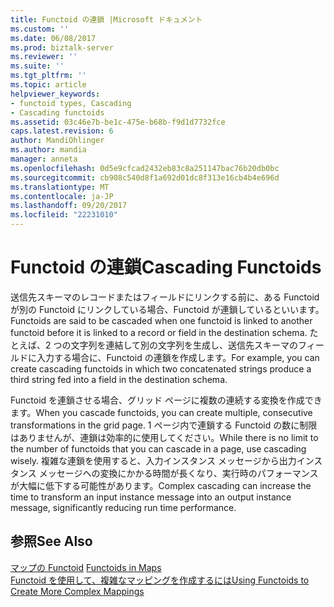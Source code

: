 ```yaml
---
title: Functoid の連鎖 |Microsoft ドキュメント
ms.custom: ''
ms.date: 06/08/2017
ms.prod: biztalk-server
ms.reviewer: ''
ms.suite: ''
ms.tgt_pltfrm: ''
ms.topic: article
helpviewer_keywords:
- functoid types, Cascading
- Cascading functoids
ms.assetid: 03c46e7b-be1c-475e-b68b-f9d1d7732fce
caps.latest.revision: 6
author: MandiOhlinger
ms.author: mandia
manager: anneta
ms.openlocfilehash: 0d5e9cfcad2432eb83c8a251147bac76b20db0bc
ms.sourcegitcommit: cb908c540d8f1a692d01dc8f313e16cb4b4e696d
ms.translationtype: MT
ms.contentlocale: ja-JP
ms.lasthandoff: 09/20/2017
ms.locfileid: "22231010"
---
```

# <a name="cascading-functoids"></a><span data-ttu-id="602b0-102">Functoid の連鎖</span><span class="sxs-lookup"><span data-stu-id="602b0-102">Cascading Functoids</span></span>
<span data-ttu-id="602b0-103">送信先スキーマのレコードまたはフィールドにリンクする前に、ある Functoid が別の Functoid にリンクしている場合、Functoid が連鎖しているといいます。</span><span class="sxs-lookup"><span data-stu-id="602b0-103">Functoids are said to be cascaded when one functoid is linked to another functoid before it is linked to a record or field in the destination schema.</span></span> <span data-ttu-id="602b0-104">たとえば、2 つの文字列を連結して別の文字列を生成し、送信先スキーマのフィールドに入力する場合に、Functoid の連鎖を作成します。</span><span class="sxs-lookup"><span data-stu-id="602b0-104">For example, you can create cascading functoids in which two concatenated strings produce a third string fed into a field in the destination schema.</span></span>  
  
 <span data-ttu-id="602b0-105">Functoid を連鎖させる場合、グリッド ページに複数の連続する変換を作成できます。</span><span class="sxs-lookup"><span data-stu-id="602b0-105">When you cascade functoids, you can create multiple, consecutive transformations in the grid page.</span></span> <span data-ttu-id="602b0-106">1 ページ内で連鎖する Functoid の数に制限はありませんが、連鎖は効率的に使用してください。</span><span class="sxs-lookup"><span data-stu-id="602b0-106">While there is no limit to the number of functoids that you can cascade in a page, use cascading wisely.</span></span> <span data-ttu-id="602b0-107">複雑な連鎖を使用すると、入力インスタンス メッセージから出力インスタンス メッセージへの変換にかかる時間が長くなり、実行時のパフォーマンスが大幅に低下する可能性があります。</span><span class="sxs-lookup"><span data-stu-id="602b0-107">Complex cascading can increase the time to transform an input instance message into an output instance message, significantly reducing run time performance.</span></span>  
  
## <a name="see-also"></a><span data-ttu-id="602b0-108">参照</span><span class="sxs-lookup"><span data-stu-id="602b0-108">See Also</span></span>  
 <span data-ttu-id="602b0-109">[マップの Functoid](../core/functoids-in-maps.md) </span><span class="sxs-lookup"><span data-stu-id="602b0-109">[Functoids in Maps](../core/functoids-in-maps.md) </span></span>  
 [<span data-ttu-id="602b0-110">Functoid を使用して、複雑なマッピングを作成するには</span><span class="sxs-lookup"><span data-stu-id="602b0-110">Using Functoids to Create More Complex Mappings</span></span>](../core/using-functoids-to-create-more-complex-mappings.md)